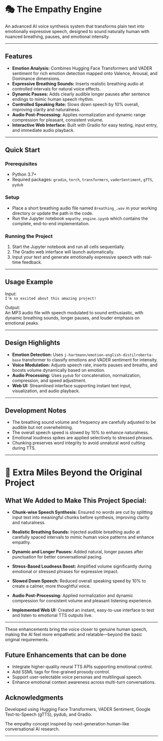 # 🎭 The Empathy Engine

An advanced AI voice synthesis system that transforms plain text into emotionally expressive speech, designed to sound naturally human with nuanced breathing, pauses, and emotional intensity.

---

## Features

- **Emotion Analysis:** Combines Hugging Face Transformers and VADER sentiment for rich emotion detection mapped onto Valence, Arousal, and Dominance dimensions.
- **Expressive Breathing Sounds:** Inserts realistic breathing audio at controlled intervals for natural voice effects.
- **Dynamic Pauses:** Adds clearly audible longer pauses after sentence endings to mimic human speech rhythm.
- **Controlled Speaking Rate:** Slows down speech by 10% overall, improving clarity and naturalness.
- **Audio Post-Processing:** Applies normalization and dynamic range compression for pleasant, consistent volume.
- **Interactive Web Interface:** Built with Gradio for easy testing, input entry, and immediate audio playback.

---

## Quick Start

### Prerequisites

- Python 3.7+
- Required packages: `gradio`, `torch`, `transformers`, `vaderSentiment`, `gTTS`, `pydub`



### Setup

- Place a short breathing audio file named `Breathing_.wav` in your working directory or update the path in the code.
- Run the Jupyter notebook `empathy_engine.ipynb` which contains the complete, end-to-end implementation.

### Running the Project

1. Start the Jupyter notebook and run all cells sequentially.
2. The Gradio web interface will launch automatically.
3. Input your text and generate emotionally expressive speech with real-time feedback.

---

## Usage Example

Input:  
`I'm so excited about this amazing project!`

Output:  
An MP3 audio file with speech modulated to sound enthusiastic, with dynamic breathing sounds, longer pauses, and louder emphasis on emotional peaks.

---

## Design Highlights

- **Emotion Detection:** Uses `j-hartmann/emotion-english-distilroberta-base` transformer to classify emotions and VADER sentiment for intensity.
- **Voice Modulation:** Adjusts speech rate, inserts pauses and breaths, and boosts volume dynamically based on emotion.
- **Audio Processing:** Uses `pydub` for concatenation, normalization, compression, and speed adjustment.
- **Web UI:** Streamlined interface supporting instant text input, visualization, and audio playback.

---

## Development Notes

- The breathing sound volume and frequency are carefully adjusted to be audible but not overwhelming.
- The overall speech speed is slowed by 10% to enhance naturalness.
- Emotional loudness spikes are applied selectively to stressed phrases.
- Chunking preserves word integrity to avoid unnatural word cutting during TTS.

---


# 🚀 Extra Miles Beyond the Original Project

## What We Added to Make This Project Special:

- **Chunk-wise Speech Synthesis:** Ensured no words are cut by splitting input text into meaningful chunks before synthesis, improving clarity and naturalness.

- **Realistic Breathing Sounds:** Injected audible breathing audio at carefully spaced intervals to mimic human voice patterns and enhance empathy.

- **Dynamic and Longer Pauses:** Added natural, longer pauses after punctuation for better conversational pacing.

- **Stress-Based Loudness Boost:** Amplified volume significantly during emotional or stressed phrases for expressive impact.

- **Slowed Down Speech:** Reduced overall speaking speed by 10% to create a calmer, more thoughtful voice.

- **Audio Post-Processing:** Applied normalization and dynamic compression for consistent volume and pleasant listening experience.

- **Implemented Web UI:** Created an instant, easy-to-use interface to test and listen to emotional TTS outputs live.

---

These enhancements bring the voice closer to genuine human speech, making the AI feel more empathetic and relatable—beyond the basic original requirements.

## Future Enhancements that can be done

- Integrate higher-quality neural TTS APIs supporting emotional control.
- Add SSML tags for fine-grained prosody control.
- Support user-selectable voice personas and multilingual speech.
- Enhance emotional context awareness across multi-turn conversations.



## Acknowledgments

Developed using Hugging Face Transformers, VADER Sentiment, Google Text-to-Speech (gTTS), pydub, and Gradio.

The empathy concept inspired by next-generation human-like conversational AI research.

---


